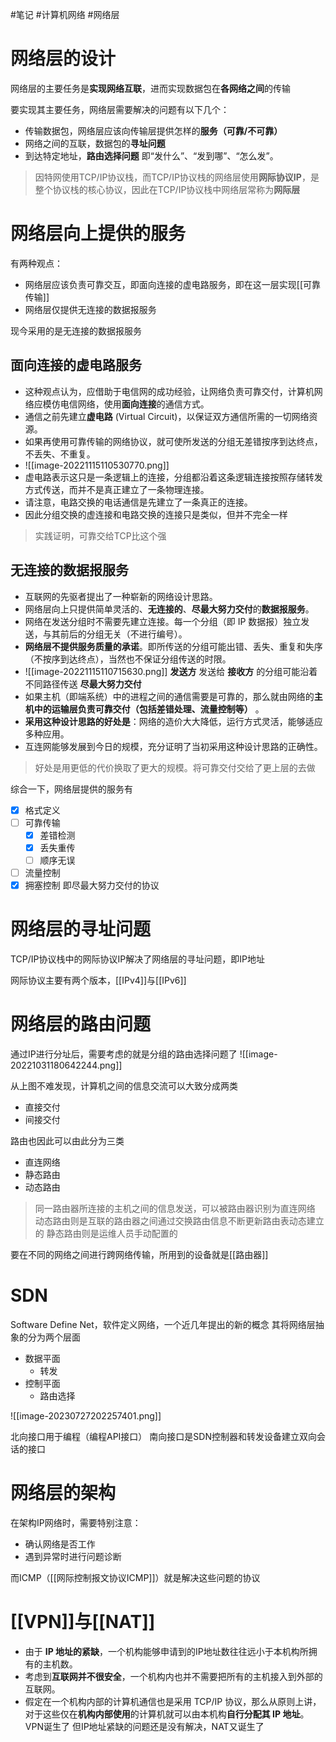 #笔记 #计算机网络 #网络层 

# 网络层的设计

网络层的主要任务是**实现网络互联**，进而实现数据包在**各网络之间**的传输

要实现其主要任务，网络层需要解决的问题有以下几个：
- 传输数据包，网络层应该向传输层提供怎样的**服务（可靠/不可靠）**
- 网络之间的互联，数据包的**寻址问题**
- 到达特定地址，**路由选择问题**
即“发什么”、“发到哪”、“怎么发”。

>因特网使用TCP/IP协议栈，而TCP/IP协议栈的网络层使用**网际协议IP**，是整个协议栈的核心协议，因此在TCP/IP协议栈中网络层常称为**网际层**

# 网络层向上提供的服务

有两种观点：
- 网络层应该负责可靠交互，即面向连接的虚电路服务，即在这一层实现[[可靠传输]]
- 网络层仅提供无连接的数据报服务

现今采用的是无连接的数据报服务

## 面向连接的虚电路服务

- 这种观点认为，应借助于电信网的成功经验，让网络负责可靠交付，计算机网络应模仿电信网络，使用**面向连接**的通信方式。
- 通信之前先建立**虚电路** (Virtual Circuit)，以保证双方通信所需的一切网络资源。
- 如果再使用可靠传输的网络协议，就可使所发送的分组无差错按序到达终点，不丢失、不重复。
- ![[image-20221115110530770.png]]
- 虚电路表示这只是一条逻辑上的连接，分组都沿着这条逻辑连接按照存储转发方式传送，而并不是真正建立了一条物理连接。
- 请注意，电路交换的电话通信是先建立了一条真正的连接。
- 因此分组交换的虚连接和电路交换的连接只是类似，但并不完全一样

>实践证明，可靠交给TCP比这个强

## 无连接的数据报服务

- 互联网的先驱者提出了一种崭新的网络设计思路。
- 网络层向上只提供简单灵活的、**无连接的**、**尽最大努力交付**的**数据报服务**。
- 网络在发送分组时不需要先建立连接。每一个分组（即 IP 数据报）独立发送，与其前后的分组无关（不进行编号）。
- **网络层不提供服务质量的承诺**。即所传送的分组可能出错、丢失、重复和失序（不按序到达终点），当然也不保证分组传送的时限。
- ![[image-20221115110715630.png]]
**发送方** 发送给 **接收方** 的分组可能沿着不同路径传送
**尽最大努力交付**
- 如果主机（即端系统）中的进程之间的通信需要是可靠的，那么就由网络的**主机中的运输层负责可靠交付（包括差错处理、流量控制等）** 。
- **采用这种设计思路的好处是**：网络的造价大大降低，运行方式灵活，能够适应多种应用。
- 互连网能够发展到今日的规模，充分证明了当初采用这种设计思路的正确性。

>好处是用更低的代价换取了更大的规模。将可靠交付交给了更上层的去做

综合一下，网络层提供的服务有
- [x] 格式定义
- [ ] 可靠传输
	- [x] 差错检测
	- [x] 丢失重传
	- [ ] 顺序无误
- [ ] 流量控制
- [x] 拥塞控制
即尽最大努力交付的协议

# 网络层的寻址问题

TCP/IP协议栈中的网际协议IP解决了网络层的寻址问题，即IP地址

网际协议主要有两个版本，[[IPv4]]与[[IPv6]]

# 网络层的路由问题

通过IP进行分址后，需要考虑的就是分组的路由选择问题了
![[image-20221031180642244.png]]

从上图不难发现，计算机之间的信息交流可以大致分成两类
- 直接交付
- 间接交付

路由也因此可以由此分为三类
- 直连网络
- 静态路由
- 动态路由
>同一路由器所连接的主机之间的信息发送，可以被路由器识别为直连网络
>动态路由则是互联的路由器之间通过交换路由信息不断更新路由表动态建立的
>静态路由则是运维人员手动配置的

要在不同的网络之间进行跨网络传输，所用到的设备就是[[路由器]]

# SDN
Software Define Net，软件定义网络，一个近几年提出的新的概念
其将网络层抽象的分为两个层面
- 数据平面
	- 转发
- 控制平面
	- 路由选择

![[image-20230727202257401.png]]

北向接口用于编程（编程API接口）
南向接口是SDN控制器和转发设备建立双向会话的接口

# 网络层的架构

在架构IP网络时，需要特别注意：
- 确认网络是否工作
- 遇到异常时进行问题诊断

而ICMP（[[网际控制报文协议ICMP]]）就是解决这些问题的协议

# [[VPN]]与[[NAT]]

- 由于 **IP 地址的紧缺**，一个机构能够申请到的IP地址数往往远小于本机构所拥有的主机数。
- 考虑到**互联网并不很安全**，一个机构内也并不需要把所有的主机接入到外部的互联网。
- 假定在一个机构内部的计算机通信也是采用 TCP/IP 协议，那么从原则上讲，对于这些仅在**机构内部使用**的计算机就可以由本机构**自行分配其 IP 地址**。
VPN诞生了
但IP地址紧缺的问题还是没有解决，NAT又诞生了


